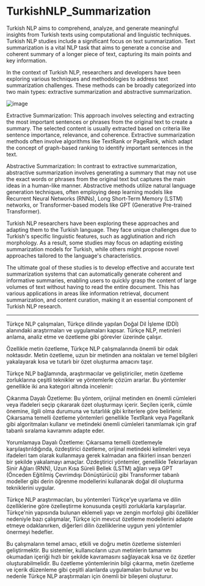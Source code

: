 # TurkishNLP_Summarization
Turkish NLP aims to comprehend, analyze, and generate meaningful insights from Turkish texts using computational and linguistic techniques.
Turkish NLP studies include a significant focus on text summarization. Text summarization is a vital NLP task that aims to generate a concise and coherent summary of a longer piece of text, capturing its main points and key information.

In the context of Turkish NLP, researchers and developers have been exploring various techniques and methodologies to address text summarization challenges. These methods can be broadly categorized into two main types: extractive summarization and abstractive summarization.

![image](https://github.com/anilkus/TurkishNLP_Summarization/assets/16832969/828669b3-1483-4535-ad63-bdacc29581bc)


Extractive Summarization: This approach involves selecting and extracting the most important sentences or phrases from the original text to create a summary. The selected content is usually extracted based on criteria like sentence importance, relevance, and coherence. Extractive summarization methods often involve algorithms like TextRank or PageRank, which adapt the concept of graph-based ranking to identify important sentences in the text.

Abstractive Summarization: In contrast to extractive summarization, abstractive summarization involves generating a summary that may not use the exact words or phrases from the original text but captures the main ideas in a human-like manner. Abstractive methods utilize natural language generation techniques, often employing deep learning models like Recurrent Neural Networks (RNNs), Long Short-Term Memory (LSTM) networks, or Transformer-based models like GPT (Generative Pre-trained Transformer).

Turkish NLP researchers have been exploring these approaches and adapting them to the Turkish language. They face unique challenges due to Turkish's specific linguistic features, such as agglutination and rich morphology. As a result, some studies may focus on adapting existing summarization models for Turkish, while others might propose novel approaches tailored to the language's characteristics.

The ultimate goal of these studies is to develop effective and accurate text summarization systems that can automatically generate coherent and informative summaries, enabling users to quickly grasp the content of large volumes of text without having to read the entire document. This has various applications in areas like information retrieval, document summarization, and content curation, making it an essential component of Turkish NLP research.

----------------------------------------------------------------
Türkçe NLP çalışmaları, Türkçe dilinde yapılan Doğal Dil İşleme (DDİ) alanındaki araştırmaları ve uygulamaları kapsar. Türkçe NLP, metinleri anlama, analiz etme ve özetleme gibi görevler üzerinde çalışır.

Özellikle metin özetleme, Türkçe NLP çalışmalarında önemli bir odak noktasıdır. Metin özetleme, uzun bir metinden ana noktaları ve temel bilgileri yakalayarak kısa ve tutarlı bir özet oluşturma amacını taşır.

Türkçe NLP bağlamında, araştırmacılar ve geliştiriciler, metin özetleme zorluklarına çeşitli teknikler ve yöntemlerle çözüm ararlar. Bu yöntemler genellikle iki ana kategori altında incelenir:

Çıkarıma Dayalı Özetleme: Bu yöntem, orijinal metinden en önemli cümleleri veya ifadeleri seçip çıkararak özet oluşturmayı içerir. Seçilen içerik, cümle önemine, ilgili olma durumuna ve tutarlılık gibi kriterlere göre belirlenir. Çıkarsama temelli özetleme yöntemleri genellikle TextRank veya PageRank gibi algoritmaları kullanır ve metindeki önemli cümleleri tanımlamak için graf tabanlı sıralama kavramını adapte eder.

Yorumlamaya Dayalı Özetleme: Çıkarsama temelli özetlemeyle karşılaştırıldığında, özdeştirici özetleme, orijinal metindeki kelimeleri veya ifadeleri tam olarak kullanmaya gerek kalmadan ana fikirleri insan benzeri bir şekilde yakalamayı amaçlar. Özdeştirici yöntemler, genellikle Tekrarlayan Sinir Ağları (RNN), Uzun Kısa Süreli Bellek (LSTM) ağları veya GPT (Önceden Eğitilmiş Çevrimdışı Dönüştürücü) gibi Transformer tabanlı modeller gibi derin öğrenme modellerini kullanarak doğal dil oluşturma tekniklerini uygular.

Türkçe NLP araştırmacıları, bu yöntemleri Türkçe'ye uyarlama ve dilin özelliklerine göre özelleştirme konusunda çeşitli zorluklarla karşılaşırlar. Türkçe'nin yapısında bulunan eklemeli yapı ve zengin morfoloji gibi özellikler nedeniyle bazı çalışmalar, Türkçe için mevcut özetleme modellerini adapte etmeye odaklanırken, diğerleri dilin özelliklerine uygun yeni yöntemler önermeyi hedefler.

Bu çalışmaların temel amacı, etkili ve doğru metin özetleme sistemleri geliştirmektir. Bu sistemler, kullanıcıların uzun metinlerin tamamını okumadan içeriği hızlı bir şekilde kavramasını sağlayacak kısa ve öz özetler oluşturabilmelidir. Bu özetleme yöntemlerinin bilgi çıkarma, metin özetleme ve içerik düzenleme gibi çeşitli alanlarda uygulamaları bulunur ve bu nedenle Türkçe NLP araştırmaları için önemli bir bileşeni oluşturur.

